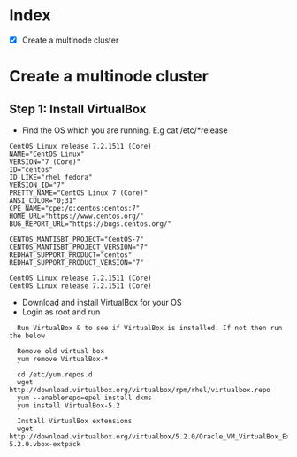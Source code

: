 # Index
- [x] Create a multinode cluster 

# Create a multinode cluster 

## Step 1: Install VirtualBox 
 - Find the OS which you are running. E.g cat /etc/*release
 ```
CentOS Linux release 7.2.1511 (Core) 
NAME="CentOS Linux"
VERSION="7 (Core)"
ID="centos"
ID_LIKE="rhel fedora"
VERSION_ID="7"
PRETTY_NAME="CentOS Linux 7 (Core)"
ANSI_COLOR="0;31"
CPE_NAME="cpe:/o:centos:centos:7"
HOME_URL="https://www.centos.org/"
BUG_REPORT_URL="https://bugs.centos.org/"

CENTOS_MANTISBT_PROJECT="CentOS-7"
CENTOS_MANTISBT_PROJECT_VERSION="7"
REDHAT_SUPPORT_PRODUCT="centos"
REDHAT_SUPPORT_PRODUCT_VERSION="7"

CentOS Linux release 7.2.1511 (Core) 
CentOS Linux release 7.2.1511 (Core) 
 
 ```
 - Download and install VirtualBox for your OS
  - Login as root and run 
  ```
    Run VirtualBox & to see if VirtualBox is installed. If not then run the below
    
    Remove old virtual box
    yum remove VirtualBox-*
    
    cd /etc/yum.repos.d
    wget http://download.virtualbox.org/virtualbox/rpm/rhel/virtualbox.repo
    yum --enablerepo=epel install dkms
    yum install VirtualBox-5.2
    
    Install VirtualBox extensions
    wget http://download.virtualbox.org/virtualbox/5.2.0/Oracle_VM_VirtualBox_Extension_Pack-5.2.0.vbox-extpack
```
